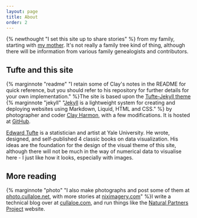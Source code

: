 ```yaml
---
layout: page
title: About
order: 2
---
```


{% newthought "I set this site up to share stories" %} from my family, starting with [my mother](2020/03/29/Audrey-Bourne.html). It's not really a family tree kind of thing, although there will be information from various family genealogists and contributors.

## Tufte and this site
{% marginnote "readme" "I retain some of Clay's notes in the README for quick reference, but you should refer to his repository for further details for your own implementation." %}The site is based upon the [Tufte-Jekyll theme](https://github.com/clayh53/tufte-jekyll)  {% marginnote "jekyll" "[Jekyll](https://jekyllrb.com/) is a lightweight system for creating and deploying websites using Markdown, Liquid, HTML and CSS." %} by photographer and coder [Clay Harmon](http://www.clayharmon.com/), with a few modifications. It is hosted at [GitHub](https://cullaloe.com/family/).

[Edward Tufte](https://www.edwardtufte.com/tufte/) is a statistician and artist at Yale University. He wrote, designed, and self-published 4 classic books on data visualization. His ideas are the foundation for the design of the visual theme of this site, although there will not be much in the way of numerical data to visualise here - I just like how it looks, especially with images.

## More reading
{% marginnote "photo" "I also make photographs and post some of them at [photo.cullaloe.net](https://photo.cullaloe.net/), with more stories at [niximagery.com](https://niximagery.com)" %}I write a technical blog over at [cullaloe.com](https://cullaloe.com/), and run things like the [Natural Partners Project](https://naturalpartnersproject.org/) website.

